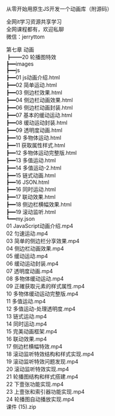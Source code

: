 从零开始用原生JS开发一个动画库（附源码）

全网it学习资源共享学习<br>全网课程都有，欢迎私聊<br>微信：jerryttom<br>

第七章 动画<br> ┣━━20 轮播图特效<br> ┣━━images<br> ┣━━js<br> ┣━━01 js动画介绍.html<br> ┣━━02 简单运动.html<br> ┣━━03 侧边栏效果.html<br> ┣━━04 侧边栏动画效果.html<br> ┣━━06 侧边栏动画封装.html<br> ┣━━07 基本的缓动运动.html<br> ┣━━08 缓动运动封装.html<br> ┣━━09 透明度动画.html<br> ┣━━10 多物体运动.html<br> ┣━━11 获取属性样式.html<br> ┣━━12 多物体运动完整版.html<br> ┣━━13 多值运动.html<br> ┣━━14 多值运动-2.html<br> ┣━━15 链式动画.html<br> ┣━━16 JSON.html<br> ┣━━16 同时运动.html<br> ┣━━17 联动效果.html<br> ┣━━18 侧边栏横幅效果.html<br> ┣━━19 滚动监听.html<br> ┗━━my.json<br> 01 JavaScript动画介绍.mp4<br> 02 匀速运动.mp4<br> 03 简单的侧边栏分享效果.mp4<br> 04 侧边栏动画效果.mp4<br> 05 缓动运动.mp4<br> 06 缓动运动封装.mp4<br> 07 透明度动画.mp4<br> 08 多物体缓动运动.mp4<br> 09 正確获取元素的样式属性.mp4<br> 10 多物体缓动运动完整版.mp4<br> 11 多值运动.mp4<br> 12 多值运动-处理透明度.mp4<br> 13 链式运动.mp4<br> 14 同时运动.mp4<br> 15 完美动画框架.mp4<br> 16 联动效果.mp4<br> 17 侧边栏横幅特效.mp4<br> 18 滚动监听特效结构和样式实现.mp4<br> 19 滚动监听特效问题发现.mp4<br> 20 滚动监听特效实现.mp4<br> 21 轮播图结构和样式搭建.mp4<br> 22 下壹张功能实现.mp4<br> 23 上壹张和索引器功能实现.mp4<br> 24 轮播图自动播放实现.mp4<br> 课件 (15).zip